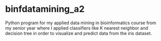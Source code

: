 # binfdatamining_a2
Python program for my applied data mining in bioinformatics course from my senior year where I applied classifiers like K nearest neighbor and decision tree in order to visualize and predict data from the iris dataset.
